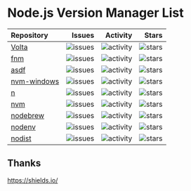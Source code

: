 # Node.js Version Manager List

| Repository | Issues | Activity | Stars |
| :--- | ---: | ---: | ---: |
| [Volta](https://github.com/volta-cli/volta) | ![issues](https://img.shields.io/github/issues/volta-cli/volta.svg) | ![activity](https://img.shields.io/github/commit-activity/y/volta-cli/volta.svg) | ![stars](https://img.shields.io/github/stars/volta-cli/volta?style=social) |
| [fnm](https://github.com/Schniz/fnm) | ![issues](https://img.shields.io/github/issues/Schniz/fnm.svg) | ![activity](https://img.shields.io/github/commit-activity/y/Schniz/fnm.svg) | ![stars](https://img.shields.io/github/stars/Schniz/fnm?style=social) |
| [asdf](https://github.com/asdf-vm/asdf) | ![issues](https://img.shields.io/github/issues/asdf-vm/asdf.svg) | ![activity](https://img.shields.io/github/commit-activity/y/asdf-vm/asdf.svg) | ![stars](https://img.shields.io/github/stars/asdf-vm/asdf?style=social) |
| [nvm-windows](https://github.com/coreybutler/nvm-windows) | ![issues](https://img.shields.io/github/issues/coreybutler/nvm-windows.svg) | ![activity](https://img.shields.io/github/commit-activity/y/coreybutler/nvm-windows.svg) | ![stars](https://img.shields.io/github/stars/coreybutler/nvm-windows?style=social) |
| [n](https://github.com/tj/n) | ![issues](https://img.shields.io/github/issues/tj/n.svg) | ![activity](https://img.shields.io/github/commit-activity/y/tj/n.svg) | ![stars](https://img.shields.io/github/stars/tj/n?style=social) |
| [nvm](https://github.com/nvm-sh/nvm) | ![issues](https://img.shields.io/github/issues/nvm-sh/nvm.svg) | ![activity](https://img.shields.io/github/commit-activity/y/nvm-sh/nvm.svg) | ![stars](https://img.shields.io/github/stars/nvm-sh/nvm?style=social) |
| [nodebrew](https://github.com/hokaccha/nodebrew) | ![issues](https://img.shields.io/github/issues/hokaccha/nodebrew.svg) | ![activity](https://img.shields.io/github/commit-activity/y/hokaccha/nodebrew.svg) | ![stars](https://img.shields.io/github/stars/hokaccha/nodebrew?style=social) |
| [nodenv](https://github.com/nodenv/nodenv) | ![issues](https://img.shields.io/github/issues/nodenv/nodenv.svg) | ![activity](https://img.shields.io/github/commit-activity/y/nodenv/nodenv.svg) | ![stars](https://img.shields.io/github/stars/nodenv/nodenv?style=social) |
| [nodist](https://github.com/nullivex/nodist) | ![issues](https://img.shields.io/github/issues/nullivex/nodist.svg) | ![activity](https://img.shields.io/github/commit-activity/y/nullivex/nodist.svg) | ![stars](https://img.shields.io/github/stars/nullivex/nodist?style=social) |

## Thanks

https://shields.io/
